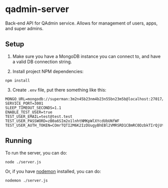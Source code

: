 # qadmin-server

Back-end API for QAdmin service. Allows for management of users, apps, and super admins.

## Setup

1. Make sure you have a MongoDB instance you can connect to, and have a valid DB connection string.

2. Install project NPM dependencies:

```shell
npm install
```

3. Create `.env` file, put there something like this:

```text
MONGO_URL=mongodb://superman:3m2n45b23nm4b23n55bn23m5b@localhost:27017/crypton
SERVICE_PORT=3001
SLEEP_TIMEOUT_SECONDS=1.1
ENABLE_TEST_USER=true
TEST_USER_EMAIL=test@test.test
TEST_USER_PASSWORD=zB0a6SIm2o1lnhtNMKpWlXYcdUbUNfWF
TEST_USER_AUTH_TOKEN=COmrTQTI2M6K2IzDUugyBhEBl2VMRSRD1CBmRC0DzbkTIrQjUtvNU9KUxRPqIfRq
```

## Running

To run the server, you can do:

```shell
node ./server.js
```

Or, if you have [nodemon](https://www.npmjs.com/package/nodemon) installed, you can do:

```shell
nodemon ./server.js
```
